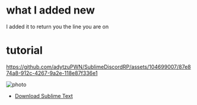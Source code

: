 # what I added new
I added it to return you the line you are on

# tutorial


https://github.com/adytzuPWN/SublimeDiscordRP/assets/104699007/87e874a8-912c-4267-9a2e-118e87f336e1

![photo](https://github.com/adytzuPWN/SublimeDiscordRP/assets/104699007/f6df7120-6522-490b-ab72-00e7c7ba1ccd)

- [Download Sublime Text](https://www.sublimetext.com/download)
